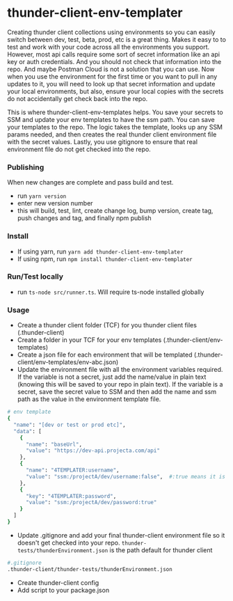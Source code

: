 # thunder-client-env-templater

Creating thunder client collections using environments so you can easily switch between dev, test, beta, prod, etc is a great thing. Makes it easy to to test and work with your code across all the environments you support. However, most api calls require some sort of secret information like an api key or auth credentials. And you should not check that information into the repo. And maybe Postman Cloud is not a solution that you can use. Now when you use the environment for the first time or you want to pull in any updates to it, you will need to look up that secret information and update your local environments, but also, ensure your local copies with the secrets do not accidentally get check back into the repo.

This is where thunder-client-env-templates helps. You save your secrets to SSM and update your env templates to have the ssm path. You can save your templates to the repo. The logic takes the template, looks up any SSM params needed, and then creates the real thunder client environment file with the secret values. Lastly, you use gitignore to ensure that real environment file do not get checked into the repo.

### Publishing

When new changes are complete and pass build and test.

- run `yarn version`
- enter new version number
- this will build, test, lint, create change log, bump version, create tag, push changes and tag, and finally npm publish

### Install

- If using yarn, run `yarn add thunder-client-env-templater`
- If using npm, run `npm install thunder-client-env-templater`

### Run/Test locally

- run `ts-node src/runner.ts`. Will require ts-node installed globally

### Usage

- Create a thunder client folder (TCF) for you thunder client files (.thunder-client)
- Create a folder in your TCF for your env templates (.thunder-client/env-templates)
- Create a json file for each environment that will be templated (.thunder-client/env-templates/env-abc.json)
- Update the environment file with all the environment variables required. If the variable is not a secret, just add the name/value in plain text (knowing this will be saved to your repo in plain text). If the variable is a secret, save the secret value to SSM and then add the name and ssm path as the value in the environment template file.

```bash
# env template
{
  "name": "[dev or test or prod etc]",
  "data": [
    {
      "name": "baseUrl",
      "value": "https://dev-api.projecta.com/api"
    },
    {
      "name": "4TEMPLATER:username",
      "value": "ssm:/projectA/dev/username:false",  #:true means it is encrypted ssm value; :false means it is not encrypted
    },
    {
      "key": "4TEMPLATER:password",
      "value": "ssm:/projectA/dev/password:true"
    }
  ]
}

```

- Update .gitignore and add your final thunder-client environment file so it doesn't get checked into your repo. `thunder-tests/thunderEnvironment.json` is the path default for thunder client

```bash
#.gitignore
.thunder-client/thunder-tests/thunderEnvironment.json
```

- Create thunder-client config
- Add script to your package.json
